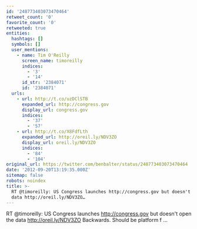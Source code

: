 ```yaml
---
id: '248773403073470464'
retweet_count: '0'
favorite_count: '0'
retweeted: true
entities:
  hashtags: []
  symbols: []
  user_mentions:
    - name: Tim O'Reilly
      screen_name: timoreilly
      indices:
        - '3'
        - '14'
      id_str: '2384071'
      id: '2384071'
  urls:
    - url: http://t.co/uzDClSTB
      expanded_url: http://congress.gov
      display_url: congress.gov
      indices:
        - '37'
        - '57'
    - url: http://t.co/X8FdfLth
      expanded_url: http://oreil.ly/NDV3ZO
      display_url: oreil.ly/NDV3ZO
      indices:
        - '84'
        - '104'
original_url: https://twitter.com/benbalter/status/248773403073470464
date: '2012-09-20T13:19:35.000Z'
sitemap: false
robots: noindex
title: >-
  RT @timoreilly: US Congress launches http://congress.gov but doesn't open the
  data http://oreil.ly/NDV3ZO…
---
```


RT @timoreilly: US Congress launches http://congress.gov but doesn't open the data http://oreil.ly/NDV3ZO Backwards. Should be platform f ...